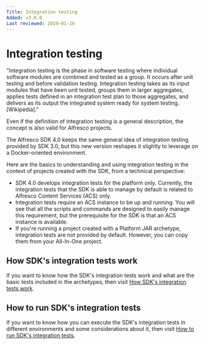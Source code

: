 ```yaml
---
Title: Integration testing
Added: v3.0.0
Last reviewed: 2019-01-16
---
```

# Integration testing

"Integration testing is the phase in software testing where individual software modules are combined and tested as a group. It occurs after unit testing and 
before validation testing. Integration testing takes as its input modules that have been unit tested, groups them in larger aggregates, applies tests defined 
in an integration test plan to those aggregates, and delivers as its output the integrated system ready for system testing. [Wikipedia]."

Even if the definition of integration testing is a general description, the concept is also valid for Alfresco projects. 

The Alfresco SDK 4.0 keeps the same general idea of integration testing provided by SDK 3.0, but this new version reshapes it slightly to leverage on a 
Docker-oriented environment.

Here are the basics to understanding and using integration testing in the context of projects created with the SDK, from a technical perspective:
* SDK 4.0 develops integration tests for the platform only. Currently, the integration tests that the SDK is able to manage by default is related to 
Alfresco Content Services (ACS) only.
* Integration tests require an ACS instance to be up and running. You will see that all the scripts and commands are designed to easily manage this 
requirement, but the prerequisite for the SDK is that an ACS instance is available.
* If you're running a project created with a Platform JAR archetype, integration tests are not provided by default. However, you can copy them from your 
All-In-One project.

## How SDK's integration tests work

If you want to know how the SDK's integration tests work and what are the basic tests included in the archetypes, then visit [How SDK's integration tests work](it-working.md).

## How to run SDK's integration tests

If you want to know how you can execute the SDK's integration tests in different environments and some considerations about it, then visit 
[How to run SDK's integration tests](it-running.md).
